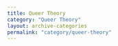 ```yaml
---
title: Queer Theory
category: "Queer Theory"
layout: archive-categories
permalink: "category/queer-theory"
---
```

